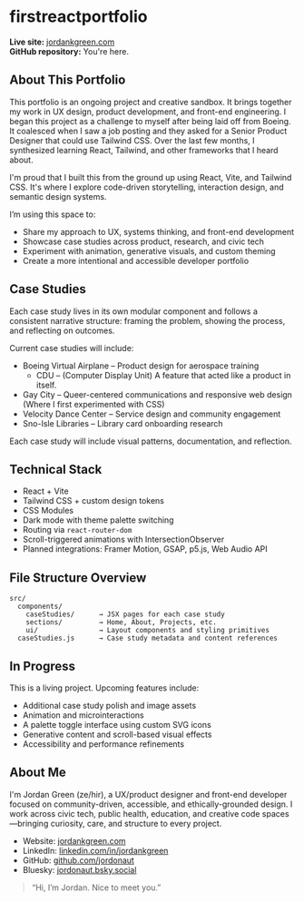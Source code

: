 # firstreactportfolio

**Live site:** [jordankgreen.com](https://jordankgreen.com)  
**GitHub repository:** You're here.

## About This Portfolio

This portfolio is an ongoing project and creative sandbox. It brings together my work in UX design, product development, and front-end engineering. I began this project as a challenge to myself after being laid off from Boeing. It coalesced when I saw a job posting and they asked for a Senior Product Designer that could use Tailwind CSS. Over the last few months, I synthesized learning React, Tailwind, and other frameworks that I heard about. 

I'm proud that I built this from the ground up using React, Vite, and Tailwind CSS. It's where I explore code-driven storytelling, interaction design, and semantic design systems.

I’m using this space to:

- Share my approach to UX, systems thinking, and front-end development
- Showcase case studies across product, research, and civic tech
- Experiment with animation, generative visuals, and custom theming
- Create a more intentional and accessible developer portfolio

## Case Studies

Each case study lives in its own modular component and follows a consistent narrative structure: framing the problem, showing the process, and reflecting on outcomes.

Current case studies will include:

- Boeing Virtual Airplane – Product design for aerospace training
    - CDU – (Computer Display Unit) A feature that acted like a product in itself. 
- Gay City – Queer-centered communications and responsive web design (Where I first experimented with CSS)
- Velocity Dance Center – Service design and community engagement
- Sno-Isle Libraries – Library card onboarding research

Each case study will include visual patterns, documentation, and reflection.

## Technical Stack

- React + Vite
- Tailwind CSS + custom design tokens
- CSS Modules
- Dark mode with theme palette switching
- Routing via `react-router-dom`
- Scroll-triggered animations with IntersectionObserver
- Planned integrations: Framer Motion, GSAP, p5.js, Web Audio API

## File Structure Overview

```
src/
  components/
    caseStudies/      → JSX pages for each case study
    sections/         → Home, About, Projects, etc.
    ui/               → Layout components and styling primitives
  caseStudies.js      → Case study metadata and content references
```

## In Progress

This is a living project. Upcoming features include:

- Additional case study polish and image assets
- Animation and microinteractions
- A palette toggle interface using custom SVG icons
- Generative content and scroll-based visual effects
- Accessibility and performance refinements

## About Me

I'm Jordan Green (ze/hir), a UX/product designer and front-end developer focused on community-driven, accessible, and ethically-grounded design. I work across civic tech, public health, education, and creative code spaces—bringing curiosity, care, and structure to every project.

- Website: [jordankgreen.com](https://jordankgreen.com)
- LinkedIn: [linkedin.com/in/jordankgreen](https://www.linkedin.com/in/jordankgreen/)
- GitHub: [github.com/jordonaut](https://github.com/jordonaut)
- Bluesky: [jordonaut.bsky.social](https://jordonaut.bsky.social)



> “Hi, I’m Jordan. Nice to meet you.”
